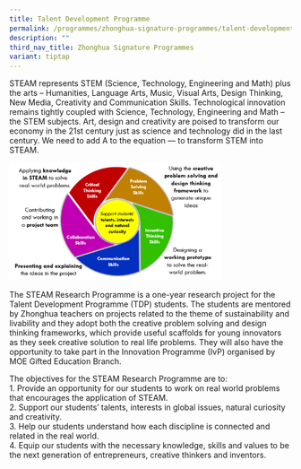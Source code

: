 ```yaml
---
title: Talent Development Programme
permalink: /programmes/zhonghua-signature-programmes/talent-development-prog/
description: ""
third_nav_title: Zhonghua Signature Programmes
variant: tiptap
---
```

STEAM represents STEM (Science, Technology, Engineering and Math) plus the arts – Humanities, Language Arts, Music, Visual Arts, Design Thinking, New Media, Creativity and Communication Skills.&nbsp;Technological innovation remains tightly coupled with Science, Technology, Engineering and Math – the STEM subjects. Art, design and creativity are poised to transform our economy in the 21st century just as science and technology did in the last century. We need to add A to the equation — to transform STEM into STEAM.

<img src="/images/stem.png" style="width:75%">

The STEAM Research Programme is a one-year research project for the Talent Development Programme (TDP) students. The students are mentored by Zhonghua teachers on projects related to the theme of sustainability and livability and they adopt both the creative problem solving and design thinking frameworks, which provide useful scaffolds for young innovators as they seek creative solution to real life problems. They will also have the opportunity to take part in the Innovation Programme (IvP) organised by MOE Gifted Education Branch.

The objectives for the STEAM Research Programme are to: <br>
1\. Provide an opportunity for our students to work on real world problems that encourages the application of STEAM.<br>
2\. Support our students’ talents, interests in global issues, natural curiosity and creativity.<br>
3\. Help our students understand how each discipline is connected and related in the real world.<br>
4\. Equip our students with the necessary knowledge, skills and values to be the next generation of entrepreneurs, creative thinkers and inventors.